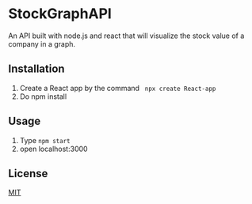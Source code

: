 # StockGraphAPI
An API built with node.js and react that will visualize the stock value of a company in a graph.

## Installation
1. Create a React app by the command ``` npx create React-app```
2. Do npm install

## Usage
1. Type ``` npm start ```
2. open localhost:3000

## License
[MIT](https://github.com/Anvi-Ranka/StockGraphAPI/blob/master/LICENSE)